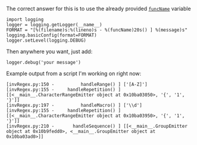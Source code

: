 The correct answer for this is to use the already provided [`funcName`][1] variable 

    import logging
    logger = logging.getLogger(__name__)
    FORMAT = "[%(filename)s:%(lineno)s - %(funcName)20s() ] %(message)s"
    logging.basicConfig(format=FORMAT)
    logger.setLevel(logging.DEBUG)

Then anywhere you want, just add:

    logger.debug('your message') 

Example output from a script I'm working on right now:

    [invRegex.py:150 -          handleRange() ] ['[A-Z]']
    [invRegex.py:155 -     handleRepetition() ] [[<__main__.CharacterRangeEmitter object at 0x10ba03050>, '{', '1', '}']]
    [invRegex.py:197 -          handleMacro() ] ['\\d']
    [invRegex.py:155 -     handleRepetition() ] [[<__main__.CharacterRangeEmitter object at 0x10ba03950>, '{', '1', '}']]
    [invRegex.py:210 -       handleSequence() ] [[<__main__.GroupEmitter object at 0x10b9fedd0>, <__main__.GroupEmitter object at 0x10ba03ad0>]]


  [1]: https://docs.python.org/3/library/logging.html#logrecord-attributes